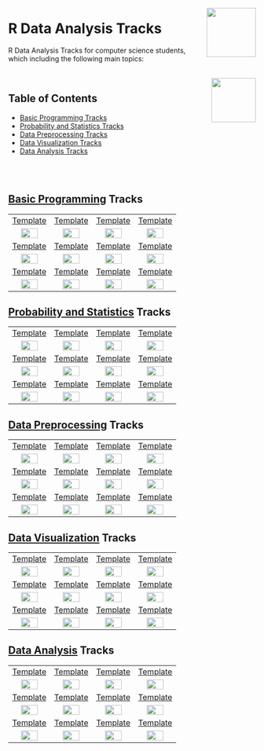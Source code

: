 <img align="right" width="100" src="https://github.com/cs-MohamedAyman/eLearning-Platforms/blob/master/logos/datacamp.jpg"></img>

# R Data Analysis Tracks
R Data Analysis Tracks for computer science students, which including the following main topics:

<br>
<img align="right" width="90" src="https://github.com/cs-MohamedAyman/cs-MohamedAyman/blob/main/repos-icons/agenda.jpg">

## Table of Contents
  * [Basic Programming Tracks](#Basic-Programming-Tracks)
  * [Probability and Statistics Tracks](#Probability-and-Statistics-Tracks)
  * [Data Preprocessing Tracks](#Data-Preprocessing-Tracks)
  * [Data Visualization Tracks](#Data-Visualization-Tracks)
  * [Data Analysis Tracks](#Data-Analysis-Tracks)

<br><br>

## [Basic Programming](https://github.com/cs-MohamedAyman/eLearning-Platforms/tree/master/DataCamp-Tracks/R-Data-Analysis/Basic-Programming/README.md) Tracks

<table>
    <tbody>
        <tr>
<td align="center" width="25%"><a href="https://github.com/cs-MohamedAyman/eLearning-Platforms/tree/master/DataCamp-Tracks/R-Data-Analysis/Basic-Programming/README.md">Template</a></td>
<td align="center" width="25%"><a href="https://github.com/cs-MohamedAyman/eLearning-Platforms/tree/master/DataCamp-Tracks/R-Data-Analysis/Basic-Programming/README.md">Template</a></td>
<td align="center" width="25%"><a href="https://github.com/cs-MohamedAyman/eLearning-Platforms/tree/master/DataCamp-Tracks/R-Data-Analysis/Basic-Programming/README.md">Template</a></td>
<td align="center" width="25%"><a href="https://github.com/cs-MohamedAyman/eLearning-Platforms/tree/master/DataCamp-Tracks/R-Data-Analysis/Basic-Programming/README.md">Template</a></td>
        </tr>
        <tr>
<td align="center" width="25%"><img src="https://github.com/cs-MohamedAyman/eLearning-Platforms/blob/master/DataCamp-Tracks/org-logos/r.jpg" width="70%"></img></td>
<td align="center" width="25%"><img src="https://github.com/cs-MohamedAyman/eLearning-Platforms/blob/master/DataCamp-Tracks/org-logos/r.jpg" width="70%"></img></td>
<td align="center" width="25%"><img src="https://github.com/cs-MohamedAyman/eLearning-Platforms/blob/master/DataCamp-Tracks/org-logos/r.jpg" width="70%"></img></td>
<td align="center" width="25%"><img src="https://github.com/cs-MohamedAyman/eLearning-Platforms/blob/master/DataCamp-Tracks/org-logos/r.jpg" width="70%"></img></td>
        </tr>
        <tr>
<td align="center" width="25%"><a href="https://github.com/cs-MohamedAyman/eLearning-Platforms/tree/master/DataCamp-Tracks/R-Data-Analysis/Basic-Programming/README.md">Template</a></td>
<td align="center" width="25%"><a href="https://github.com/cs-MohamedAyman/eLearning-Platforms/tree/master/DataCamp-Tracks/R-Data-Analysis/Basic-Programming/README.md">Template</a></td>
<td align="center" width="25%"><a href="https://github.com/cs-MohamedAyman/eLearning-Platforms/tree/master/DataCamp-Tracks/R-Data-Analysis/Basic-Programming/README.md">Template</a></td>
<td align="center" width="25%"><a href="https://github.com/cs-MohamedAyman/eLearning-Platforms/tree/master/DataCamp-Tracks/R-Data-Analysis/Basic-Programming/README.md">Template</a></td>
        </tr>
        <tr>
<td align="center" width="25%"><img src="https://github.com/cs-MohamedAyman/eLearning-Platforms/blob/master/DataCamp-Tracks/org-logos/r.jpg" width="70%"></img></td>
<td align="center" width="25%"><img src="https://github.com/cs-MohamedAyman/eLearning-Platforms/blob/master/DataCamp-Tracks/org-logos/r.jpg" width="70%"></img></td>
<td align="center" width="25%"><img src="https://github.com/cs-MohamedAyman/eLearning-Platforms/blob/master/DataCamp-Tracks/org-logos/r.jpg" width="70%"></img></td>
<td align="center" width="25%"><img src="https://github.com/cs-MohamedAyman/eLearning-Platforms/blob/master/DataCamp-Tracks/org-logos/r.jpg" width="70%"></img></td>
        </tr>
        <tr>
<td align="center" width="25%"><a href="https://github.com/cs-MohamedAyman/eLearning-Platforms/tree/master/DataCamp-Tracks/R-Data-Analysis/Basic-Programming/README.md">Template</a></td>
<td align="center" width="25%"><a href="https://github.com/cs-MohamedAyman/eLearning-Platforms/tree/master/DataCamp-Tracks/R-Data-Analysis/Basic-Programming/README.md">Template</a></td>
<td align="center" width="25%"><a href="https://github.com/cs-MohamedAyman/eLearning-Platforms/tree/master/DataCamp-Tracks/R-Data-Analysis/Basic-Programming/README.md">Template</a></td>
<td align="center" width="25%"><a href="https://github.com/cs-MohamedAyman/eLearning-Platforms/tree/master/DataCamp-Tracks/R-Data-Analysis/Basic-Programming/README.md">Template</a></td>
        </tr>
        <tr>
<td align="center" width="25%"><img src="https://github.com/cs-MohamedAyman/eLearning-Platforms/blob/master/DataCamp-Tracks/org-logos/r.jpg" width="70%"></img></td>
<td align="center" width="25%"><img src="https://github.com/cs-MohamedAyman/eLearning-Platforms/blob/master/DataCamp-Tracks/org-logos/r.jpg" width="70%"></img></td>
<td align="center" width="25%"><img src="https://github.com/cs-MohamedAyman/eLearning-Platforms/blob/master/DataCamp-Tracks/org-logos/r.jpg" width="70%"></img></td>
<td align="center" width="25%"><img src="https://github.com/cs-MohamedAyman/eLearning-Platforms/blob/master/DataCamp-Tracks/org-logos/r.jpg" width="70%"></img></td>
        </tr>
    </tbody>
</table>

## [Probability and Statistics](https://github.com/cs-MohamedAyman/eLearning-Platforms/tree/master/DataCamp-Tracks/R-Data-Analysis/Probability-and-Statistics/README.md) Tracks

<table>
    <tbody>
        <tr>
<td align="center" width="25%"><a href="https://github.com/cs-MohamedAyman/eLearning-Platforms/tree/master/DataCamp-Tracks/R-Data-Analysis/Probability-and-Statistics/README.md">Template</a></td>
<td align="center" width="25%"><a href="https://github.com/cs-MohamedAyman/eLearning-Platforms/tree/master/DataCamp-Tracks/R-Data-Analysis/Probability-and-Statistics/README.md">Template</a></td>
<td align="center" width="25%"><a href="https://github.com/cs-MohamedAyman/eLearning-Platforms/tree/master/DataCamp-Tracks/R-Data-Analysis/Probability-and-Statistics/README.md">Template</a></td>
<td align="center" width="25%"><a href="https://github.com/cs-MohamedAyman/eLearning-Platforms/tree/master/DataCamp-Tracks/R-Data-Analysis/Probability-and-Statistics/README.md">Template</a></td>
        </tr>
        <tr>
<td align="center" width="25%"><img src="https://github.com/cs-MohamedAyman/eLearning-Platforms/blob/master/DataCamp-Tracks/org-logos/r.jpg" width="70%"></img></td>
<td align="center" width="25%"><img src="https://github.com/cs-MohamedAyman/eLearning-Platforms/blob/master/DataCamp-Tracks/org-logos/r.jpg" width="70%"></img></td>
<td align="center" width="25%"><img src="https://github.com/cs-MohamedAyman/eLearning-Platforms/blob/master/DataCamp-Tracks/org-logos/r.jpg" width="70%"></img></td>
<td align="center" width="25%"><img src="https://github.com/cs-MohamedAyman/eLearning-Platforms/blob/master/DataCamp-Tracks/org-logos/r.jpg" width="70%"></img></td>
        </tr>
        <tr>
<td align="center" width="25%"><a href="https://github.com/cs-MohamedAyman/eLearning-Platforms/tree/master/DataCamp-Tracks/R-Data-Analysis/Probability-and-Statistics/README.md">Template</a></td>
<td align="center" width="25%"><a href="https://github.com/cs-MohamedAyman/eLearning-Platforms/tree/master/DataCamp-Tracks/R-Data-Analysis/Probability-and-Statistics/README.md">Template</a></td>
<td align="center" width="25%"><a href="https://github.com/cs-MohamedAyman/eLearning-Platforms/tree/master/DataCamp-Tracks/R-Data-Analysis/Probability-and-Statistics/README.md">Template</a></td>
<td align="center" width="25%"><a href="https://github.com/cs-MohamedAyman/eLearning-Platforms/tree/master/DataCamp-Tracks/R-Data-Analysis/Probability-and-Statistics/README.md">Template</a></td>
        </tr>
        <tr>
<td align="center" width="25%"><img src="https://github.com/cs-MohamedAyman/eLearning-Platforms/blob/master/DataCamp-Tracks/org-logos/r.jpg" width="70%"></img></td>
<td align="center" width="25%"><img src="https://github.com/cs-MohamedAyman/eLearning-Platforms/blob/master/DataCamp-Tracks/org-logos/r.jpg" width="70%"></img></td>
<td align="center" width="25%"><img src="https://github.com/cs-MohamedAyman/eLearning-Platforms/blob/master/DataCamp-Tracks/org-logos/r.jpg" width="70%"></img></td>
<td align="center" width="25%"><img src="https://github.com/cs-MohamedAyman/eLearning-Platforms/blob/master/DataCamp-Tracks/org-logos/r.jpg" width="70%"></img></td>
        </tr>
        <tr>
<td align="center" width="25%"><a href="https://github.com/cs-MohamedAyman/eLearning-Platforms/tree/master/DataCamp-Tracks/R-Data-Analysis/Probability-and-Statistics/README.md">Template</a></td>
<td align="center" width="25%"><a href="https://github.com/cs-MohamedAyman/eLearning-Platforms/tree/master/DataCamp-Tracks/R-Data-Analysis/Probability-and-Statistics/README.md">Template</a></td>
<td align="center" width="25%"><a href="https://github.com/cs-MohamedAyman/eLearning-Platforms/tree/master/DataCamp-Tracks/R-Data-Analysis/Probability-and-Statistics/README.md">Template</a></td>
<td align="center" width="25%"><a href="https://github.com/cs-MohamedAyman/eLearning-Platforms/tree/master/DataCamp-Tracks/R-Data-Analysis/Probability-and-Statistics/README.md">Template</a></td>
        </tr>
        <tr>
<td align="center" width="25%"><img src="https://github.com/cs-MohamedAyman/eLearning-Platforms/blob/master/DataCamp-Tracks/org-logos/r.jpg" width="70%"></img></td>
<td align="center" width="25%"><img src="https://github.com/cs-MohamedAyman/eLearning-Platforms/blob/master/DataCamp-Tracks/org-logos/r.jpg" width="70%"></img></td>
<td align="center" width="25%"><img src="https://github.com/cs-MohamedAyman/eLearning-Platforms/blob/master/DataCamp-Tracks/org-logos/r.jpg" width="70%"></img></td>
<td align="center" width="25%"><img src="https://github.com/cs-MohamedAyman/eLearning-Platforms/blob/master/DataCamp-Tracks/org-logos/r.jpg" width="70%"></img></td>
        </tr>
    </tbody>
</table>

## [Data Preprocessing](https://github.com/cs-MohamedAyman/eLearning-Platforms/tree/master/DataCamp-Tracks/R-Data-Analysis/Data-Preprocessing/README.md) Tracks

<table>
    <tbody>
        <tr>
<td align="center" width="25%"><a href="https://github.com/cs-MohamedAyman/eLearning-Platforms/tree/master/DataCamp-Tracks/R-Data-Analysis/Data-Preprocessing/README.md">Template</a></td>
<td align="center" width="25%"><a href="https://github.com/cs-MohamedAyman/eLearning-Platforms/tree/master/DataCamp-Tracks/R-Data-Analysis/Data-Preprocessing/README.md">Template</a></td>
<td align="center" width="25%"><a href="https://github.com/cs-MohamedAyman/eLearning-Platforms/tree/master/DataCamp-Tracks/R-Data-Analysis/Data-Preprocessing/README.md">Template</a></td>
<td align="center" width="25%"><a href="https://github.com/cs-MohamedAyman/eLearning-Platforms/tree/master/DataCamp-Tracks/R-Data-Analysis/Data-Preprocessing/README.md">Template</a></td>
        </tr>
        <tr>
<td align="center" width="25%"><img src="https://github.com/cs-MohamedAyman/eLearning-Platforms/blob/master/DataCamp-Tracks/org-logos/r.jpg" width="70%"></img></td>
<td align="center" width="25%"><img src="https://github.com/cs-MohamedAyman/eLearning-Platforms/blob/master/DataCamp-Tracks/org-logos/r.jpg" width="70%"></img></td>
<td align="center" width="25%"><img src="https://github.com/cs-MohamedAyman/eLearning-Platforms/blob/master/DataCamp-Tracks/org-logos/r.jpg" width="70%"></img></td>
<td align="center" width="25%"><img src="https://github.com/cs-MohamedAyman/eLearning-Platforms/blob/master/DataCamp-Tracks/org-logos/r.jpg" width="70%"></img></td>
        </tr>
        <tr>
<td align="center" width="25%"><a href="https://github.com/cs-MohamedAyman/eLearning-Platforms/tree/master/DataCamp-Tracks/R-Data-Analysis/Data-Preprocessing/README.md">Template</a></td>
<td align="center" width="25%"><a href="https://github.com/cs-MohamedAyman/eLearning-Platforms/tree/master/DataCamp-Tracks/R-Data-Analysis/Data-Preprocessing/README.md">Template</a></td>
<td align="center" width="25%"><a href="https://github.com/cs-MohamedAyman/eLearning-Platforms/tree/master/DataCamp-Tracks/R-Data-Analysis/Data-Preprocessing/README.md">Template</a></td>
<td align="center" width="25%"><a href="https://github.com/cs-MohamedAyman/eLearning-Platforms/tree/master/DataCamp-Tracks/R-Data-Analysis/Data-Preprocessing/README.md">Template</a></td>
        </tr>
        <tr>
<td align="center" width="25%"><img src="https://github.com/cs-MohamedAyman/eLearning-Platforms/blob/master/DataCamp-Tracks/org-logos/r.jpg" width="70%"></img></td>
<td align="center" width="25%"><img src="https://github.com/cs-MohamedAyman/eLearning-Platforms/blob/master/DataCamp-Tracks/org-logos/r.jpg" width="70%"></img></td>
<td align="center" width="25%"><img src="https://github.com/cs-MohamedAyman/eLearning-Platforms/blob/master/DataCamp-Tracks/org-logos/r.jpg" width="70%"></img></td>
<td align="center" width="25%"><img src="https://github.com/cs-MohamedAyman/eLearning-Platforms/blob/master/DataCamp-Tracks/org-logos/r.jpg" width="70%"></img></td>
        </tr>
        <tr>
<td align="center" width="25%"><a href="https://github.com/cs-MohamedAyman/eLearning-Platforms/tree/master/DataCamp-Tracks/R-Data-Analysis/Data-Preprocessing/README.md">Template</a></td>
<td align="center" width="25%"><a href="https://github.com/cs-MohamedAyman/eLearning-Platforms/tree/master/DataCamp-Tracks/R-Data-Analysis/Data-Preprocessing/README.md">Template</a></td>
<td align="center" width="25%"><a href="https://github.com/cs-MohamedAyman/eLearning-Platforms/tree/master/DataCamp-Tracks/R-Data-Analysis/Data-Preprocessing/README.md">Template</a></td>
<td align="center" width="25%"><a href="https://github.com/cs-MohamedAyman/eLearning-Platforms/tree/master/DataCamp-Tracks/R-Data-Analysis/Data-Preprocessing/README.md">Template</a></td>
        </tr>
        <tr>
<td align="center" width="25%"><img src="https://github.com/cs-MohamedAyman/eLearning-Platforms/blob/master/DataCamp-Tracks/org-logos/r.jpg" width="70%"></img></td>
<td align="center" width="25%"><img src="https://github.com/cs-MohamedAyman/eLearning-Platforms/blob/master/DataCamp-Tracks/org-logos/r.jpg" width="70%"></img></td>
<td align="center" width="25%"><img src="https://github.com/cs-MohamedAyman/eLearning-Platforms/blob/master/DataCamp-Tracks/org-logos/r.jpg" width="70%"></img></td>
<td align="center" width="25%"><img src="https://github.com/cs-MohamedAyman/eLearning-Platforms/blob/master/DataCamp-Tracks/org-logos/r.jpg" width="70%"></img></td>
        </tr>
    </tbody>
</table>

## [Data Visualization](https://github.com/cs-MohamedAyman/eLearning-Platforms/tree/master/DataCamp-Tracks/R-Data-Analysis/Data-Visualization/README.md) Tracks

<table>
    <tbody>
        <tr>
<td align="center" width="25%"><a href="https://github.com/cs-MohamedAyman/eLearning-Platforms/tree/master/DataCamp-Tracks/R-Data-Analysis/Data-Visualization/README.md">Template</a></td>
<td align="center" width="25%"><a href="https://github.com/cs-MohamedAyman/eLearning-Platforms/tree/master/DataCamp-Tracks/R-Data-Analysis/Data-Visualization/README.md">Template</a></td>
<td align="center" width="25%"><a href="https://github.com/cs-MohamedAyman/eLearning-Platforms/tree/master/DataCamp-Tracks/R-Data-Analysis/Data-Visualization/README.md">Template</a></td>
<td align="center" width="25%"><a href="https://github.com/cs-MohamedAyman/eLearning-Platforms/tree/master/DataCamp-Tracks/R-Data-Analysis/Data-Visualization/README.md">Template</a></td>
        </tr>
        <tr>
<td align="center" width="25%"><img src="https://github.com/cs-MohamedAyman/eLearning-Platforms/blob/master/DataCamp-Tracks/org-logos/r.jpg" width="70%"></img></td>
<td align="center" width="25%"><img src="https://github.com/cs-MohamedAyman/eLearning-Platforms/blob/master/DataCamp-Tracks/org-logos/r.jpg" width="70%"></img></td>
<td align="center" width="25%"><img src="https://github.com/cs-MohamedAyman/eLearning-Platforms/blob/master/DataCamp-Tracks/org-logos/r.jpg" width="70%"></img></td>
<td align="center" width="25%"><img src="https://github.com/cs-MohamedAyman/eLearning-Platforms/blob/master/DataCamp-Tracks/org-logos/r.jpg" width="70%"></img></td>
        </tr>
        <tr>
<td align="center" width="25%"><a href="https://github.com/cs-MohamedAyman/eLearning-Platforms/tree/master/DataCamp-Tracks/R-Data-Analysis/Data-Visualization/README.md">Template</a></td>
<td align="center" width="25%"><a href="https://github.com/cs-MohamedAyman/eLearning-Platforms/tree/master/DataCamp-Tracks/R-Data-Analysis/Data-Visualization/README.md">Template</a></td>
<td align="center" width="25%"><a href="https://github.com/cs-MohamedAyman/eLearning-Platforms/tree/master/DataCamp-Tracks/R-Data-Analysis/Data-Visualization/README.md">Template</a></td>
<td align="center" width="25%"><a href="https://github.com/cs-MohamedAyman/eLearning-Platforms/tree/master/DataCamp-Tracks/R-Data-Analysis/Data-Visualization/README.md">Template</a></td>
        </tr>
        <tr>
<td align="center" width="25%"><img src="https://github.com/cs-MohamedAyman/eLearning-Platforms/blob/master/DataCamp-Tracks/org-logos/r.jpg" width="70%"></img></td>
<td align="center" width="25%"><img src="https://github.com/cs-MohamedAyman/eLearning-Platforms/blob/master/DataCamp-Tracks/org-logos/r.jpg" width="70%"></img></td>
<td align="center" width="25%"><img src="https://github.com/cs-MohamedAyman/eLearning-Platforms/blob/master/DataCamp-Tracks/org-logos/r.jpg" width="70%"></img></td>
<td align="center" width="25%"><img src="https://github.com/cs-MohamedAyman/eLearning-Platforms/blob/master/DataCamp-Tracks/org-logos/r.jpg" width="70%"></img></td>
        </tr>
        <tr>
<td align="center" width="25%"><a href="https://github.com/cs-MohamedAyman/eLearning-Platforms/tree/master/DataCamp-Tracks/R-Data-Analysis/Data-Visualization/README.md">Template</a></td>
<td align="center" width="25%"><a href="https://github.com/cs-MohamedAyman/eLearning-Platforms/tree/master/DataCamp-Tracks/R-Data-Analysis/Data-Visualization/README.md">Template</a></td>
<td align="center" width="25%"><a href="https://github.com/cs-MohamedAyman/eLearning-Platforms/tree/master/DataCamp-Tracks/R-Data-Analysis/Data-Visualization/README.md">Template</a></td>
<td align="center" width="25%"><a href="https://github.com/cs-MohamedAyman/eLearning-Platforms/tree/master/DataCamp-Tracks/R-Data-Analysis/Data-Visualization/README.md">Template</a></td>
        </tr>
        <tr>
<td align="center" width="25%"><img src="https://github.com/cs-MohamedAyman/eLearning-Platforms/blob/master/DataCamp-Tracks/org-logos/r.jpg" width="70%"></img></td>
<td align="center" width="25%"><img src="https://github.com/cs-MohamedAyman/eLearning-Platforms/blob/master/DataCamp-Tracks/org-logos/r.jpg" width="70%"></img></td>
<td align="center" width="25%"><img src="https://github.com/cs-MohamedAyman/eLearning-Platforms/blob/master/DataCamp-Tracks/org-logos/r.jpg" width="70%"></img></td>
<td align="center" width="25%"><img src="https://github.com/cs-MohamedAyman/eLearning-Platforms/blob/master/DataCamp-Tracks/org-logos/r.jpg" width="70%"></img></td>
        </tr>
    </tbody>
</table>

## [Data Analysis](https://github.com/cs-MohamedAyman/eLearning-Platforms/tree/master/DataCamp-Tracks/R-Data-Analysis/Data-Analysis/README.md) Tracks

<table>
    <tbody>
        <tr>
<td align="center" width="25%"><a href="https://github.com/cs-MohamedAyman/eLearning-Platforms/tree/master/DataCamp-Tracks/R-Data-Analysis/Data-Analysis/README.md">Template</a></td>
<td align="center" width="25%"><a href="https://github.com/cs-MohamedAyman/eLearning-Platforms/tree/master/DataCamp-Tracks/R-Data-Analysis/Data-Analysis/README.md">Template</a></td>
<td align="center" width="25%"><a href="https://github.com/cs-MohamedAyman/eLearning-Platforms/tree/master/DataCamp-Tracks/R-Data-Analysis/Data-Analysis/README.md">Template</a></td>
<td align="center" width="25%"><a href="https://github.com/cs-MohamedAyman/eLearning-Platforms/tree/master/DataCamp-Tracks/R-Data-Analysis/Data-Analysis/README.md">Template</a></td>
        </tr>
        <tr>
<td align="center" width="25%"><img src="https://github.com/cs-MohamedAyman/eLearning-Platforms/blob/master/DataCamp-Tracks/org-logos/r.jpg" width="70%"></img></td>
<td align="center" width="25%"><img src="https://github.com/cs-MohamedAyman/eLearning-Platforms/blob/master/DataCamp-Tracks/org-logos/r.jpg" width="70%"></img></td>
<td align="center" width="25%"><img src="https://github.com/cs-MohamedAyman/eLearning-Platforms/blob/master/DataCamp-Tracks/org-logos/r.jpg" width="70%"></img></td>
<td align="center" width="25%"><img src="https://github.com/cs-MohamedAyman/eLearning-Platforms/blob/master/DataCamp-Tracks/org-logos/r.jpg" width="70%"></img></td>
        </tr>
        <tr>
<td align="center" width="25%"><a href="https://github.com/cs-MohamedAyman/eLearning-Platforms/tree/master/DataCamp-Tracks/R-Data-Analysis/Data-Analysis/README.md">Template</a></td>
<td align="center" width="25%"><a href="https://github.com/cs-MohamedAyman/eLearning-Platforms/tree/master/DataCamp-Tracks/R-Data-Analysis/Data-Analysis/README.md">Template</a></td>
<td align="center" width="25%"><a href="https://github.com/cs-MohamedAyman/eLearning-Platforms/tree/master/DataCamp-Tracks/R-Data-Analysis/Data-Analysis/README.md">Template</a></td>
<td align="center" width="25%"><a href="https://github.com/cs-MohamedAyman/eLearning-Platforms/tree/master/DataCamp-Tracks/R-Data-Analysis/Data-Analysis/README.md">Template</a></td>
        </tr>
        <tr>
<td align="center" width="25%"><img src="https://github.com/cs-MohamedAyman/eLearning-Platforms/blob/master/DataCamp-Tracks/org-logos/r.jpg" width="70%"></img></td>
<td align="center" width="25%"><img src="https://github.com/cs-MohamedAyman/eLearning-Platforms/blob/master/DataCamp-Tracks/org-logos/r.jpg" width="70%"></img></td>
<td align="center" width="25%"><img src="https://github.com/cs-MohamedAyman/eLearning-Platforms/blob/master/DataCamp-Tracks/org-logos/r.jpg" width="70%"></img></td>
<td align="center" width="25%"><img src="https://github.com/cs-MohamedAyman/eLearning-Platforms/blob/master/DataCamp-Tracks/org-logos/r.jpg" width="70%"></img></td>
        </tr>
        <tr>
<td align="center" width="25%"><a href="https://github.com/cs-MohamedAyman/eLearning-Platforms/tree/master/DataCamp-Tracks/R-Data-Analysis/Data-Analysis/README.md">Template</a></td>
<td align="center" width="25%"><a href="https://github.com/cs-MohamedAyman/eLearning-Platforms/tree/master/DataCamp-Tracks/R-Data-Analysis/Data-Analysis/README.md">Template</a></td>
<td align="center" width="25%"><a href="https://github.com/cs-MohamedAyman/eLearning-Platforms/tree/master/DataCamp-Tracks/R-Data-Analysis/Data-Analysis/README.md">Template</a></td>
<td align="center" width="25%"><a href="https://github.com/cs-MohamedAyman/eLearning-Platforms/tree/master/DataCamp-Tracks/R-Data-Analysis/Data-Analysis/README.md">Template</a></td>
        </tr>
        <tr>
<td align="center" width="25%"><img src="https://github.com/cs-MohamedAyman/eLearning-Platforms/blob/master/DataCamp-Tracks/org-logos/r.jpg" width="70%"></img></td>
<td align="center" width="25%"><img src="https://github.com/cs-MohamedAyman/eLearning-Platforms/blob/master/DataCamp-Tracks/org-logos/r.jpg" width="70%"></img></td>
<td align="center" width="25%"><img src="https://github.com/cs-MohamedAyman/eLearning-Platforms/blob/master/DataCamp-Tracks/org-logos/r.jpg" width="70%"></img></td>
<td align="center" width="25%"><img src="https://github.com/cs-MohamedAyman/eLearning-Platforms/blob/master/DataCamp-Tracks/org-logos/r.jpg" width="70%"></img></td>
        </tr>
    </tbody>
</table>
